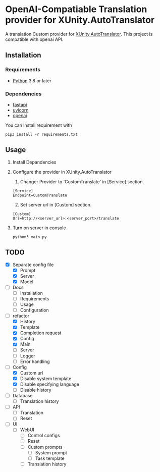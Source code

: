 # OpenAI-Compatiable Translation provider for XUnity.AutoTranslator

A translation Custom provider for [XUnity.AutoTranslator](https://github.com/bbepis/XUnity.AutoTranslator).
This project is compatible with openai API.

## Installation
### Requirements

- [Python](https://www.python.org/downloads/) 3.8 or later

### Dependencies
- [fastapi](https://pypi.org/project/fastapi/)
- [uvicorn](https://pypi.org/project/uvicorn/)
- [openai](https://pypi.org/project/openai/)

You can install requirement with
```
pip3 install -r requirements.txt
```

## Usage
1. Install Depandencies
2. Configure the provider in XUnity.AutoTranslator
    1. Changer Provider to 'CustomTranslate' in [Service] section.
    ```
    [Service]
    Endpoint=CustomTranslate
    ```
    2. Set server url in [Custom] section.
    ```
    [Custom]
    Url=http://<server_url>:<server_port>/translate
    ```

3. Turn on server in console
    ```
    python3 main.py
    ```

## TODO
- [x] Separate config file
    - [x] Prompt
    - [x] Server
    - [x] Model
- [ ] Docs
    - [ ] Installation
    - [ ] Requirements
    - [ ] Usage
    - [ ] Configuration
- [ ] refactor
    - [x] History
    - [x] Template
    - [x] Completion request
    - [x] Config
    - [x] Main
    - [ ] Server
    - [ ] Logger
    - [ ] Error handling
- [ ] Config
    - [x] Custom url
    - [x] Disable system template
    - [x] Disable specifying language
    - [ ] Disable history

- [ ] Database
    - [ ] Translation history
- [ ] API
    - [ ] Translation
    - [ ] Reset
- [ ] UI
    - [ ] WebUI
        - [ ] Control configs
        - [ ] Reset
        - [ ] Custom prompts
            - [ ] System prompt
            - [ ] Task template
        - [ ] Translation history